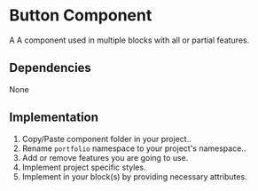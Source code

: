 # Button Component

A A component used in multiple blocks with all or partial features.

## Dependencies

None

## Implementation

1. Copy/Paste component folder in your project..
2. Rename `portfolio` namespace to your project's namespace..
3. Add or remove features you are going to use.
4. Implement project specific styles.
5. Implement in your block(s) by providing necessary attributes.
